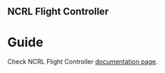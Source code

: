 ## NCRL Flight Controller

# Guide

Check NCRL Flight Controller [documentation page](https://c-shengwen-tw.gitbook.io/ncrl-flight-controller/).

